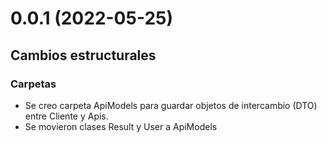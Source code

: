 <a name="0.0.1"></a>
# 0.0.1 (2022-05-25)
## Cambios estructurales
### Carpetas
- Se creo carpeta ApiModels para guardar objetos de intercambio (DTO) entre Cliente y Apis.
- Se movieron clases Result y User a ApiModels
